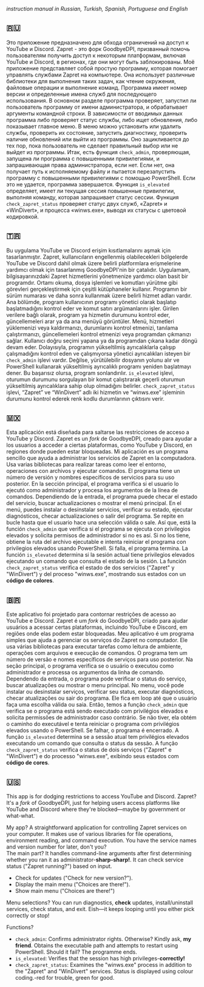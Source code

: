 *instruction manual in Russian, Turkish, Spanish, Portuguese and English*

## 🇷🇺
Это приложение предназначено для обхода ограничений на доступ к YouTube и Discord. Zapret - это форк GoodbyeDPI, призванный помочь пользователям получить доступ к некоторым платформам, включая YouTube и Discord, в регионах, где они могут быть заблокированы. Моё приложение представляет собой простую программу, которая помогает управлять службами Zapret на компьютере. Она использует различные библиотеки для выполнения таких задач, как чтение окружения, файловые операции и выполнение команд. Программа имеет номер версии и определенные имена служб для последующего использования. В основном разделе программа проверяет, запустил ли пользователь программу от имени администратора, и обрабатывает аргументы командной строки. В зависимости от вводимых данных программа либо проверяет статус службы, либо ищет обновления, либо показывает главное меню. В меню можно установить или удалить службы, проверить их состояние, запустить диагностику, проверить наличие обновлений или выйти из программы. Оно зацикливается до тех пор, пока пользователь не сделает правильный выбор или не выйдет из программы. Итак, есть функция `check_admin`, проверяющая, запущена ли программа с повышенными привилегиями, и запрашивающая права администратора, если нет. Если нет, она получает путь к исполняемому файлу и пытается перезапустить программу с повышенными привилегиями с помощью PowerShell. Если это не удается, программа завершается. Функция `is_elevated` определяет, имеет ли текущая сессия повышенные привилегии, выполняя команду, которая запрашивает статус сессии. Функция `check_zapret_status` проверяет статус двух служб, «Zapret» и «WinDivert», и процесса «winws.exe», выводя их статусы с цветовой кодировкой.

## 🇹🇷
Bu uygulama YouTube ve Discord erişim kısıtlamalarını aşmak için tasarlanmıştır. Zapret, kullanıcıların engellenmiş olabilecekleri bölgelerde YouTube ve Discord dahil olmak üzere belirli platformlara erişmelerine yardımcı olmak için tasarlanmış GoodbyeDPI'nin bir çatalıdır. Uygulamam, bilgisayarınızdaki Zapret hizmetlerini yönetmenize yardımcı olan basit bir programdır. Ortamı okuma, dosya işlemleri ve komutları yürütme gibi görevleri gerçekleştirmek için çeşitli kütüphaneler kullanır. Programın bir sürüm numarası ve daha sonra kullanmak üzere belirli hizmet adları vardır. Ana bölümde, program kullanıcının programı yönetici olarak başlatıp başlatmadığını kontrol eder ve komut satırı argümanlarını işler. Girilen verilere bağlı olarak, program ya hizmetin durumunu kontrol eder, güncellemeleri arar ya da ana menüyü görüntüler. Menü, hizmetleri yüklemenizi veya kaldırmanızı, durumlarını kontrol etmenizi, tanılama çalıştırmanızı, güncellemeleri kontrol etmenizi veya programdan çıkmanızı sağlar. Kullanıcı doğru seçimi yapana ya da programdan çıkana kadar döngü devam eder. Dolayısıyla, programın yükseltilmiş ayrıcalıklarla çalışıp çalışmadığını kontrol eden ve çalışmıyorsa yönetici ayrıcalıkları isteyen bir `check_admin` işlevi vardır. Değilse, yürütülebilir dosyanın yolunu alır ve PowerShell kullanarak yükseltilmiş ayrıcalıklı programı yeniden başlatmayı dener. Bu başarısız olursa, program sonlandırılır. `is_elevated` işlevi, oturumun durumunu sorgulayan bir komut çalıştırarak geçerli oturumun yükseltilmiş ayrıcalıklara sahip olup olmadığını belirler. `check_zapret_status` işlevi, “Zapret” ve “WinDivert” adlı iki hizmetin ve “winws.exe” işleminin durumunu kontrol ederek renk kodlu durumlarının çıktısını verir. 

## 🇲🇽
Esta aplicación está diseñada para saltarse las restricciones de acceso a YouTube y Discord. Zapret es un *fork* de GoodbyeDPI, creado para ayudar a los usuarios a acceder a ciertas plataformas, como YouTube y Discord, en regiones donde pueden estar bloqueadas. Mi aplicación es un programa sencillo que ayuda a administrar los servicios de Zapret en la computadora. Usa varias bibliotecas para realizar tareas como leer el entorno, operaciones con archivos y ejecutar comandos. El programa tiene un número de versión y nombres específicos de servicios para su uso posterior. En la sección principal, el programa verifica si el usuario lo ejecutó como administrador y procesa los argumentos de la línea de comandos. Dependiendo de la entrada, el programa puede checar el estado del servicio, buscar actualizaciones o mostrar el menú principal. En el menú, puedes instalar o desinstalar servicios, verificar su estado, ejecutar diagnósticos, checar actualizaciones o salir del programa. Se repite en bucle hasta que el usuario hace una selección válida o sale. Así que, está la función `check_admin` que verifica si el programa se ejecuta con privilegios elevados y solicita permisos de administrador si no es así. Si no los tiene, obtiene la ruta del archivo ejecutable e intenta reiniciar el programa con privilegios elevados usando PowerShell. Si falla, el programa termina. La función `is_elevated` determina si la sesión actual tiene privilegios elevados ejecutando un comando que consulta el estado de la sesión. La función `check_zapret_status` verifica el estado de dos servicios ("Zapret" y "WinDivert") y del proceso "winws.exe", mostrando sus estados con un **código de colores**.

## 🇧🇷
Este aplicativo foi projetado para contornar restrições de acesso ao YouTube e Discord. Zapret é um *fork* do GoodbyeDPI, criado para ajudar usuários a acessar certas plataformas, incluindo YouTube e Discord, em regiões onde elas podem estar bloqueadas. Meu aplicativo é um programa simples que ajuda a gerenciar os serviços do Zapret no computador. Ele usa várias bibliotecas para executar tarefas como leitura de ambiente, operações com arquivos e execução de comandos. O programa tem um número de versão e nomes específicos de serviços para uso posterior. Na seção principal, o programa verifica se o usuário o executou como administrador e processa os argumentos da linha de comando. Dependendo da entrada, o programa pode verificar o status do serviço, buscar atualizações ou mostrar o menu principal. No menu, você pode instalar ou desinstalar serviços, verificar seu status, executar diagnósticos, checar atualizações ou sair do programa. Ele fica em loop até que o usuário faça uma escolha válida ou saia. Então, temos a função `check_admin` que verifica se o programa está sendo executado com privilégios elevados e solicita permissões de administrador caso contrário. Se não tiver, ela obtém o caminho do executável e tenta reiniciar o programa com privilégios elevados usando o PowerShell. Se falhar, o programa é encerrado. A função `is_elevated` determina se a sessão atual tem privilégios elevados executando um comando que consulta o status da sessão. A função `check_zapret_status` verifica o status de dois serviços ("Zapret" e "WinDivert") e do processo "winws.exe", exibindo seus estados com **código de cores**.

## 🇺🇸 
This app is for dodging restrictions to access YouTube and Discord. Zapret? It's a *fork* of GoodbyeDPI, just for helping users access platforms like YouTube and Discord where they're blocked—maybe by government or what-what.  
 
My app? A straightforward application for controlling Zapret services on your computer. It makes use of various libraries for file operations, environment reading, and command execution. You have the service names and version number for later, don't you?   
The main part? It handles command-line arguments after first determining whether you ran it as administrator-**sharp-sharp!**. It can check service status ("Zapret running?") based on input.  
- Check for updates ("Check for new version?").  
- Display the main menu ("Choices are there!").  
- Show main menu ("Choices are there!")

Menu selections? You can run diagnostics, **check** updates, install/uninstall services, check status, and exit. Eish—it keeps looping until you either pick correctly or stop!  
 
Functions?  
- `check_admin`: Confirms administrator rights. Otherwise? Kindly ask, **my friend**. Obtains the executable path and attempts to restart using PowerShell. Should it fail?  The programme ends.  
- `is_elevated`: Verifies that the session has high privileges-**correctly!**  
- `check_zapret_status`: Examines the "winws.exe" process in addition to the "Zapret" and "WinDivert" services. Status is displayed using colour coding.-red for trouble, green for good.
